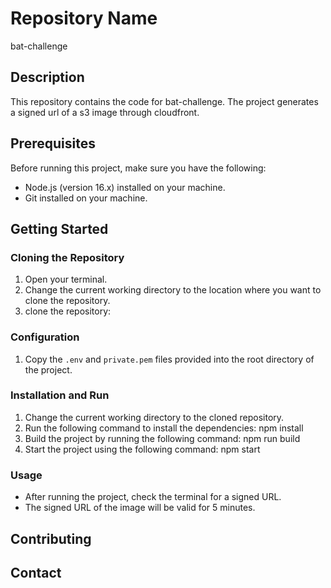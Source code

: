 # Repository Name
bat-challenge

## Description
This repository contains the code for bat-challenge. The project generates a signed url of a s3 image through cloudfront.

## Prerequisites
Before running this project, make sure you have the following:

- Node.js (version 16.x) installed on your machine.
- Git installed on your machine.

## Getting Started

### Cloning the Repository
1. Open your terminal.
2. Change the current working directory to the location where you want to clone the repository.
3. clone the repository:

### Configuration
1. Copy the `.env` and `private.pem` files provided into the root directory of the project.

### Installation and Run
1. Change the current working directory to the cloned repository.
2. Run the following command to install the dependencies: npm install
3. Build the project by running the following command: npm run build
4. Start the project using the following command: npm start

### Usage
- After running the project, check the terminal for a signed URL.
- The signed URL of the image will be valid for 5 minutes.

## Contributing

## Contact
